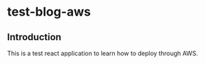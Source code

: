 # test-blog-aws
## Introduction
This is a test react application to learn how to deploy through AWS.
